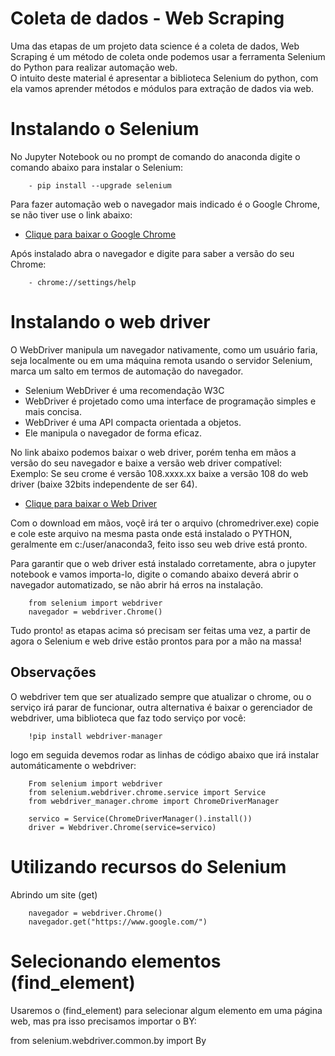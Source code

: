 # Coleta de dados - Web Scraping

Uma das etapas de um projeto data science é a coleta de dados, Web Scraping é um método de coleta onde podemos usar a ferramenta Selenium do Python para realizar automação web.<br>
O intuito deste material é apresentar a biblioteca Selenium do python, com ela vamos aprender métodos e módulos para extração de dados via web.<br>

# Instalando o Selenium

No Jupyter Notebook ou no prompt de comando do anaconda digite o comando abaixo para instalar o Selenium:

        - pip install --upgrade selenium
        
Para fazer automação web o navegador mais indicado é o Google Chrome, se não tiver use o link abaixo:

- <a href="https://www.google.com/chrome/"> Clique para baixar o Google Chrome</a>

Após instalado abra o navegador e digite para saber a versão do seu Chrome:

        - chrome://settings/help

# Instalando o web driver

O WebDriver manipula um navegador nativamente, como um usuário faria, seja localmente ou em uma máquina remota usando o servidor Selenium, marca um salto em termos de automação do navegador.<br>
- Selenium WebDriver é uma recomendação W3C
- WebDriver é projetado como uma interface de programação simples e mais concisa.
- WebDriver é uma API compacta orientada a objetos. 
- Ele manipula o navegador de forma eficaz.

No link abaixo podemos baixar o web driver, porém tenha em mãos a versão do seu navegador e baixe a versão web driver compatível:<br>
Exemplo: Se seu crome é versão 108.xxxx.xx baixe a versão 108 do web driver (baixe 32bits independente de ser 64).

- <a href="https://chromedriver.chromium.org/downloads"> Clique para baixar o Web Driver</a>

Com o download em mãos, voçê irá ter o arquivo (chromedriver.exe) copie e cole este arquivo na mesma pasta onde está instalado o PYTHON, geralmente em c:/user/anaconda3, feito isso seu web drive está pronto.<br>

Para garantir que o web driver está instalado corretamente, abra o jupyter notebook e vamos importa-lo, digite o comando abaixo deverá abrir o navegador automatizado, se não abrir há erros na instalação.

        from selenium import webdriver
        navegador = webdriver.Chrome()

Tudo pronto! as etapas acima só precisam ser feitas uma vez, a partir de agora o Selenium e web drive estão prontos para por a mão na massa!

## Observações
O webdriver tem que ser atualizado sempre que atualizar o chrome, ou o serviço irá parar de funcionar, outra alternativa é baixar o gerenciador de webdriver, uma biblioteca que faz todo serviço por você:

        !pip install webdriver-manager

logo em seguida devemos rodar as linhas de código abaixo que irá instalar automáticamente o webdriver:

        From selenium import webdriver
        from selenium.webdriver.chrome.service import Service
        from webdriver_manager.chrome import ChromeDriverManager

        servico = Service(ChromeDriverManager().install())
        driver = Webdriver.Chrome(service=servico)

# Utilizando recursos do Selenium

Abrindo um site (get)

        navegador = webdriver.Chrome()
        navegador.get("https://www.google.com/")
     
 # Selecionando elementos (find_element)
Usaremos o (find_element) para selecionar algum elemento em uma página web, mas pra isso precisamos importar o BY:<Br>

from selenium.webdriver.common.by import By
